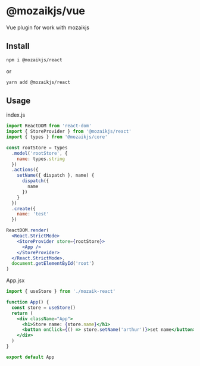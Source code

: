 <div align="center">
</div>

# @mozaikjs/vue

Vue plugin for work with mozaikjs

## Install

```sh
npm i @mozaikjs/react
```

or

```sh
yarn add @mozaikjs/react
```

## Usage

index.js

```jsx
import ReactDOM from 'react-dom'
import { StoreProvider } from '@mozaikjs/react'
import { types } from '@mozaikjs/core'

const rootStore = types
  .model('rootStore', {
    name: types.string
  })
  .actions({
    setName({ dispatch }, name) {
      dispatch({
        name
      })
    }
  })
  .create({
    name: 'test'
  })

ReactDOM.render(
  <React.StrictMode>
    <StoreProvider store={rootStore}>
      <App />
    </StoreProvider>
  </React.StrictMode>,
  document.getElementById('root')
)
```

App.jsx

```jsx
import { useStore } from './mozaik-react'

function App() {
  const store = useStore()
  return (
    <div className="App">
      <h1>Store name: {store.name}</h1>
      <button onClick={() => store.setName('arthur')}>set name</button>
    </div>
  )
}

export default App
```
